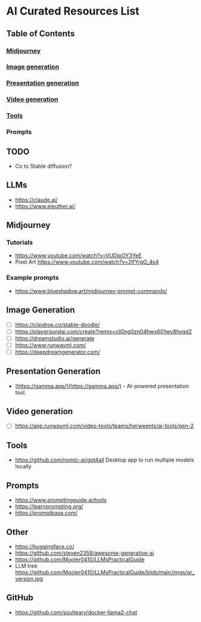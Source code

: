 # AI Curated Resources List

## Table of Contents

### [Midjourney](#midjourney)
### [Image generation](#image-generation)
### [Presentation generation](#presentation-generation)
### [Video generation](#video-generation)
### [Tools](#tools)
### Prompts

## TODO
- Co to Stable diffusion?

## LLMs

- https://claude.ai/
- https://www.eleuther.ai/

## Midjourney

### Tutorials
- https://www.youtube.com/watch?v=VUDjpOY3YeE
- Pixel Art https://www.youtube.com/watch?v=2lfYrgO_4s4

### Example prompts

- https://www.blueshadow.art/midjourney-prompt-commands/

## Image Generation

- [ ] https://clipdrop.co/stable-doodle/
- [ ] https://playgroundai.com/create?remix=cll0ng0zn04hws601wy8hygd2
- [ ] https://dreamstudio.ai/generate
- [ ] https://www.runwayml.com/
- [ ] https://deepdreamgenerator.com/

## Presentation Generation

- [https://gamma.app/](https://gamma.app/) - AI-powered presentation tool.

## Video generation

- [ ] https://app.runwayml.com/video-tools/teams/herweents/ai-tools/gen-2

## Tools
- https://github.com/nomic-ai/gpt4all Desktop app to run multiple models locally

## Prompts
- https://www.promptingguide.ai/tools
- https://learnprompting.org/
- https://promptbase.com/

## Other

- https://huggingface.co/
- https://github.com/steven2358/awesome-generative-ai
- https://github.com/Mooler0410/LLMsPracticalGuide
- LLM tree https://github.com/Mooler0410/LLMsPracticalGuide/blob/main/imgs/qr_version.jpg

## GitHub

- https://github.com/soulteary/docker-llama2-chat